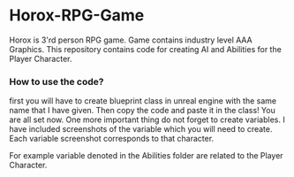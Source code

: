 # Horox-RPG-Game
Horox is 3'rd person RPG game. Game contains industry level AAA Graphics. This repository contains code for creating AI and Abilities for the Player Character.

### How to use the code?

first you will have to create blueprint class in unreal engine with the same name that I have given. Then copy the code and paste it in the class! You are all set now.
One more important thing do not forget to create variables. I have included screenshots of the variable which you will need to create.
Each variable screenshot corresponds to that character.

For example variable denoted in the Abilities folder are related to the Player Character.



